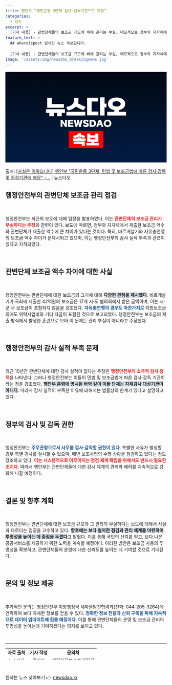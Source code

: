 ```yaml
---
title: 행안부 “국민운동 3단체 검사·감독기관으로 지정”
categories:
  - 정치
excerpt: >
  [기사 내용] - 관변단체들의 보조금 규모에 비해 관리는 부실, 대표적으로 정부와 지자체에서 국회에 제출한 …
feature_text: >
  ## whereispost 실시간 뉴스 속보입니다.

  [기사 내용] - 관변단체들의 보조금 규모에 비해 관리는 부실, 대표적으로 정부와 지자체에서 국회에 제출한 …
image: '/assets/img/newsdao_breakingnews.jpg'
---
```


![뉴스다오 속보](/assets/img/newsdao_breakingnews.jpg)

<p>출처: <a href="https://newsdao.kr/2234" rel="dofollow">[사실은 이렇습니다] 행안부 “국민운동 3단체, 민법 및 보조금법에 따른 검사·감독 및 점검기관에 해당” -…</a> | 뉴스다오</p>

<h2 data-ke-size="size26">행정안전부의 관변단체 보조금 관리 점검</h2>

<p data-ke-size="size16">&nbsp;</p>

행정안전부는 최근의 보도에 대해 입장을 발표하였다. 이는 <b><span style="color: #ee2323;">관변단체의 보조금 관리가 부실하다는 주장</span></b>과 관련이 있다. 보도에 따르면, 정부와 지자체에서 제출한 보조금 액수와 관변단체가 제출한 액수에 큰 차이가 있다는 것이다. 특히, 바르게살기와 자유총연맹의 보조금 액수 차이가 문제시되고 있으며, 이는 행정안전부의 감사 실적 부족과 관련이 있다고 지적되었다. 

<p data-ke-size="size16">&nbsp;</p>

<h2 data-ke-size="size26">관변단체 보조금 액수 차이에 대한 사실</h2>

<p data-ke-size="size16">&nbsp;</p>

행정안전부는 관변단체에 대한 보조금의 크기에 대해 <b><span style="background-color: #21538527;">다양한 관점을 제시했다</span></b>. 바르게살기가 국회에 제출한 42억원의 보조금은 17개 시·도 협의회에서 받은 금액이며, 이는 시·군·구 보조금이 포함되지 않음을 강조했다. <b><span style="color: #1a5490;">자유총연맹의 경우도 마찬가지로</span></b> 지방보조금 외에도 위탁사업비와 기타 자금이 포함된 것으로 보고되었다. 행정안전부는 보조금의 제출 방식에서 발생한 혼란으로 보아 이 문제는 관리 부실이 아니라고 주장했다.

<p data-ke-size="size16">&nbsp;</p>

<h2 data-ke-size="size26">행정안전부의 감사 실적 부족 문제</h2>

<p data-ke-size="size16">&nbsp;</p>

최근 10년간 관변단체에 대한 감사 실적이 없다는 주장은 <b><span style="color: #ee2323;">행정안전부의 소극적 감사 정책</span></b>을 나타낸다. 그러나 행정안전부는 이들이 민법 및 보조금법에 따른 검사·감독 기관이라는 점을 강조했다. <b><span style="background-color: #21538527;">행안부 훈령에 명시된 바와 같이 이들 단체는 자체감사 대상기관이 아니다</span></b>. 따라서 감사 실적이 부족한 이유에 대해서는 법률상의 한계가 있다고 설명하고 있다. 

<p data-ke-size="size16">&nbsp;</p>

<h2 data-ke-size="size26">정부의 검사 및 감독 권한</h2>

<p data-ke-size="size16">&nbsp;</p>

행정안전부는 <b><span style="color: #1a5490;">주무관청으로서 사무를 검사·감독할 권한이 있다</span></b>. 특별한 사유가 발생할 경우 특별 검사를 실시할 수 있으며, 매년 보조사업의 수행 상황을 점검하고 있다는 점도 강조하고 있다. <b><span style="color: #ee2323;">이는 시스템적으로 이루어지는 점검 체계 확립을 위해서도 반드시 필요한 조치다</span></b>. 따라서 행안부는 관변단체들에 대한 감시 체계의 관리와 배려를 지속적으로 강화해 나갈 예정이다. 

<p data-ke-size="size16">&nbsp;</p>

<h2 data-ke-size="size26">결론 및 향후 계획</h2>

<p data-ke-size="size16">&nbsp;</p>

행정안전부는 관변단체에 대한 보조금 규모와 그 관리의 부실하다는 보도에 대해서 사실과 다르다는 입장을 고수하고 있다. <b><span style="background-color: #21538527;">향후에는 보다 철저한 점검과 관리 체계를 마련하여 투명성을 높이는 데 중점을 두겠다</span></b>고 밝혔다. 이를 통해 국민의 신뢰를 얻고, 보다 나은 공공서비스를 제공하기 위한 노력을 계속할 예정이다. 이러한 방안은 보조금 사용의 투명성을 확보하고, 관변단체들의 운영에 대한 신뢰도를 높이는 데 기여할 것으로 기대된다. 

<p data-ke-size="size16">&nbsp;</p>

<h2 data-ke-size="size26"> 문의 및 정보 제공</h2>

<p data-ke-size="size16">&nbsp;</p>

추가적인 문의는 행정안전부 지방행정국 새마을발전협력과(전화: 044-205-3264)에 연락하여 보다 자세한 정보를 얻을 수 있다. <b><span style="color: #1a5490;">정확한 정보 전달과 신뢰 구축을 위해 지속적으로 데이터 업데이트에 힘쓸 예정이다</span></b>. 이를 통해 관변단체들의 운영 및 보조금 관리의 투명성을 높이는데 기여하겠다는 의지를 보이고 있다. 

<p data-ke-size="size16">&nbsp;</p>

<hr>

<table style="width: 100%; height: 36px;">
<tr>
<td style="text-align: center; height: 17px;"><b>자료 출처</b></td>
<td style="text-align: center; height: 17px;"><b>기사 작성</b></td>
<td style="text-align: center; height: 17px;"><b>문의처</b></td>
</tr>
<tr>
<td style="text-align: center; height: 17px;"><a href="https://newsdao.kr/2234">뉴스다오</a></td>
<td style="text-align: center; height: 17px;">관리자</td>
<td style="text-align: center; height: 17px;">행정안전부 지방행정국</td>
</tr>
</table>

<p data-ke-size="size16">&nbsp;</p> 

원하는 뉴스 찾아보기 👉 <a href="https://newsdao.kr" rel="dofollow">newsdao.kr</a>


